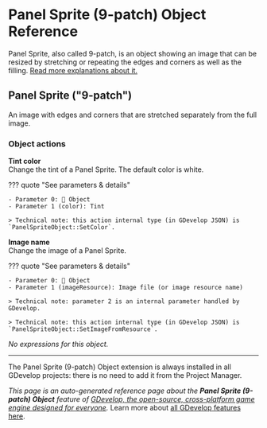 # Panel Sprite (9-patch) Object Reference

Panel Sprite, also called 9-patch, is an object showing an image that can be resized by stretching or repeating the edges and corners as well as the filling. [Read more explanations about it.](/gdevelop5/objects/panel_sprite)



## Panel Sprite ("9-patch") 

An image with edges and corners that are stretched separately from the full image. 

### Object actions

**Tint color**  
Change the tint of a Panel Sprite. The default color is white.

??? quote "See parameters & details"

    - Parameter 0: 👾 Object
    - Parameter 1 (color): Tint

    > Technical note: this action internal type (in GDevelop JSON) is `PanelSpriteObject::SetColor`.

**Image name**  
Change the image of a Panel Sprite.

??? quote "See parameters & details"

    - Parameter 0: 👾 Object
    - Parameter 1 (imageResource): Image file (or image resource name)

    > Technical note: parameter 2 is an internal parameter handled by GDevelop.

    > Technical note: this action internal type (in GDevelop JSON) is `PanelSpriteObject::SetImageFromResource`.

_No expressions for this object._




---

The Panel Sprite (9-patch) Object extension is always installed in all GDevelop projects: there is no need to add it from the Project Manager.

*This page is an auto-generated reference page about the **Panel Sprite (9-patch) Object** feature of [GDevelop, the open-source, cross-platform game engine designed for everyone](https://gdevelop.io/).* Learn more about [all GDevelop features here](/gdevelop5/all-features).